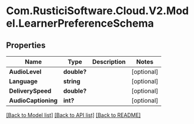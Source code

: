 # Com.RusticiSoftware.Cloud.V2.Model.LearnerPreferenceSchema
## Properties

Name | Type | Description | Notes
------------ | ------------- | ------------- | -------------
**AudioLevel** | **double?** |  | [optional] 
**Language** | **string** |  | [optional] 
**DeliverySpeed** | **double?** |  | [optional] 
**AudioCaptioning** | **int?** |  | [optional] 

[[Back to Model list]](../README.md#documentation-for-models) [[Back to API list]](../README.md#documentation-for-api-endpoints) [[Back to README]](../README.md)

